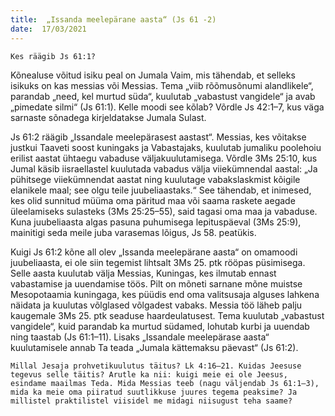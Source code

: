 ```yaml
---
title:  „Issanda meelepärane aasta“ (Js 61 -2)  
date:  17/03/2021  
---
```


`Kes räägib Js 61:1?`

Kõnealuse võitud isiku peal on Jumala Vaim, mis tähendab, et selleks isikuks on kas messias või Messias. Tema „viib rõõmusõnumi alandlikele“, parandab „need, kel murtud süda“, kuulutab „vabastust vangidele“ ja avab „pimedate silmi“ (Js 61:1). Kelle moodi see kõlab? Võrdle Js 42:1–7, kus väga sarnaste sõnadega kirjeldatakse Jumala Sulast.

Js 61:2 räägib „Issandale meelepärasest aastast“. Messias, kes võitakse justkui Taaveti soost kuningaks ja Vabastajaks, kuulutab jumaliku poolehoiu erilist aastat ühtaegu vabaduse väljakuulutamisega. Võrdle 3Ms 25:10, kus Jumal käsib iisraellastel kuulutada vabadus välja viiekümnendal aastal: „Ja pühitsege viiekümnendat aastat ning kuulutage vabakslaskmist kõigile elanikele maal; see olgu teile juubeliaastaks.“ See tähendab, et inimesed, kes olid sunnitud müüma oma päritud maa või saama raskete aegade üleelamiseks sulasteks (3Ms 25:25–55), said tagasi oma maa ja vabaduse. Kuna juubeliaasta algas pasuna puhumisega lepituspäeval (3Ms 25:9), mainitigi seda meile juba varasemas lõigus, Js 58. peatükis.

Kuigi Js 61:2 kõne all olev „Issanda meelepärane aasta“ on omamoodi juubeliaasta, ei ole siin tegemist lihtsalt 3Ms 25. ptk rööpas püsimisega. Selle aasta kuulutab välja Messias, Kuningas, kes ilmutab ennast vabastamise ja uuendamise töös. Pilt on mõneti sarnane mõne muistse Mesopotaamia kuningaga, kes püüdis end oma valitsusaja alguses lahkena näidata ja kuulutas võlglased võlgadest vabaks. Messia töö läheb palju kaugemale 3Ms 25. ptk seaduse haardeulatusest. Tema kuulutab „vabastust vangidele“, kuid parandab ka murtud südamed, lohutab kurbi ja uuendab ning taastab (Js 61:1–11). Lisaks „Issandale meelepärase aasta“ kuulutamisele annab Ta teada „Jumala kättemaksu päevast“ (Js 61:2).

`Millal Jesaja prohvetikuulutus täitus? Lk 4:16–21. Kuidas Jeesuse tegevus selle täitis? Arutle ka nii: kuigi meie ei ole Jeesus, esindame maailmas Teda. Mida Messias teeb (nagu väljendab Js 61:1–3), mida ka meie oma piiratud suutlikkuse juures tegema peaksime? Ja millistel praktilistel viisidel me midagi niisugust teha saame?`